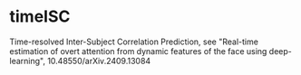 # timeISC
Time-resolved Inter-Subject Correlation Prediction, see  "Real-time estimation of overt attention from dynamic features of the face using deep-learning", 10.48550/arXiv.2409.13084
